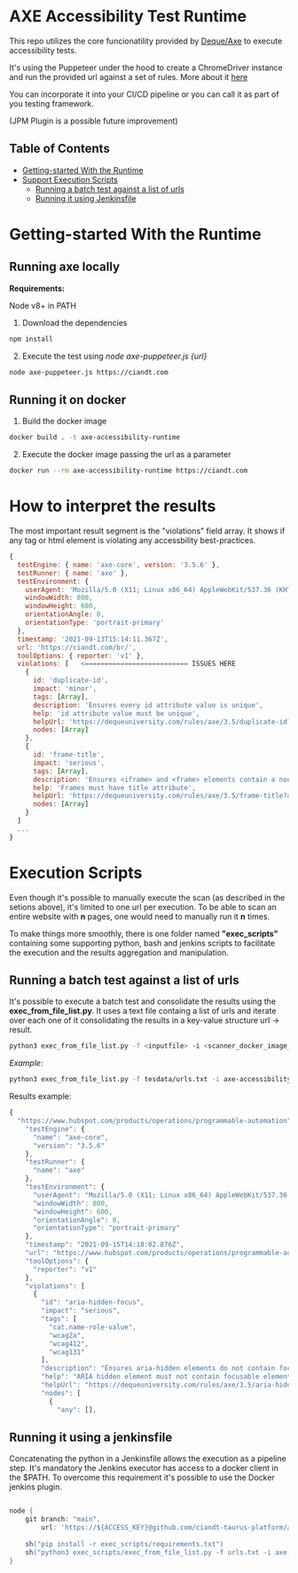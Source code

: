 # AXE Accessibility Test Runtime

This repo utilizes the core funcionatility provided by [Deque/Axe](https://github.com/dequelabs/axe-core) to execute accessibility tests.

It's using the Puppeteer under the hood to create a ChromeDriver instance and run the provided url against a set of rules. More about it [here](https://github.com/dequelabs/axe-core/tree/develop/doc/examples/puppeteer)

You can incorporate it into your CI/CD pipeline or you can call it as part of you testing framework.

(JPM Plugin is a possible future improvement)

## Table of Contents  

<!--ts-->
- [Getting-started With the Runtime](#getting-started-with-the-runtime)
- [Support Execution Scripts](#support-execution-scripts)
  - [Running a batch test against a list of urls](#running-a-batch-test-against-a-list-of-urls)
  - [Running it using Jenkinsfile](#running-it-using-a-jenkinsfile)

<!--te-->

# Getting-started With the Runtime

## Running axe locally

**Requirements:**

Node v8+ in PATH


1. Download the dependencies

```bash
npm install
```

2. Execute the test using *node axe-puppeteer.js {url}*

```bash
node axe-puppeteer.js https://ciandt.com
```

## Running it on docker

1. Build the docker image

```bash
docker build . -t axe-accessibility-runtime
```

2. Execute the docker image passing the url as a parameter

```bash
docker run --rm axe-accessibility-runtime https://ciandt.com
```


# How to interpret the results

The most important result segment is the "violations" field array. It shows if any tag or html element is violating any accessbility best-practices.

```javascript
{
  testEngine: { name: 'axe-core', version: '3.5.6' },
  testRunner: { name: 'axe' },
  testEnvironment: {
    userAgent: 'Mozilla/5.0 (X11; Linux x86_64) AppleWebKit/537.36 (KHTML, like Gecko) HeadlessChrome/78.0.3882.0 Safari/537.36',
    windowWidth: 800,
    windowHeight: 600,
    orientationAngle: 0,
    orientationType: 'portrait-primary'
  },
  timestamp: '2021-09-13T15:14:11.367Z',
  url: 'https://ciandt.com/br/',
  toolOptions: { reporter: 'v1' },
  violations: [   <========================== ISSUES HERE
    {
      id: 'duplicate-id',
      impact: 'minor',
      tags: [Array],
      description: 'Ensures every id attribute value is unique',
      help: 'id attribute value must be unique',
      helpUrl: 'https://dequeuniversity.com/rules/axe/3.5/duplicate-id?application=axeAPI',
      nodes: [Array]
    },
    {
      id: 'frame-title',
      impact: 'serious',
      tags: [Array],
      description: 'Ensures <iframe> and <frame> elements contain a non-empty title attribute',
      help: 'Frames must have title attribute',
      helpUrl: 'https://dequeuniversity.com/rules/axe/3.5/frame-title?application=axeAPI',
      nodes: [Array]
    }
  ]
  ...
}

```

# Execution Scripts

Even though it's possible to manually execute the scan (as described in the setions above), it's limited to one url per execution. To be able to scan an entire website with **n** pages, one would need to manually run it **n** times.

To make things more smoothly, there is one folder named **"exec_scripts"** containing some supporting python, bash and jenkins scripts to facilitate the execution and the results aggregation and manipulation.

## Running a batch test against a list of urls

It's possible to execute a batch test and consolidate the results using the **exec_from_file_list.py**. It uses a text file containg a list of urls and iterate over each one of it consolidating the results in a key-value structure url -> result.

```bash
python3 exec_from_file_list.py -f <inputfile> -i <scanner_docker_image_name>
```

*Example*:
```bash
python3 exec_from_file_list.py -f tesdata/urls.txt -i axe-accessibility-runtime
```

Results example:

```javascript
{
  "https://www.hubspot.com/products/operations/programmable-automation": {
    "testEngine": {
      "name": "axe-core",
      "version": "3.5.6"
    },
    "testRunner": {
      "name": "axe"
    },
    "testEnvironment": {
      "userAgent": "Mozilla/5.0 (X11; Linux x86_64) AppleWebKit/537.36 (KHTML, like Gecko) HeadlessChrome/78.0.3882.0 Safari/537.36",
      "windowWidth": 800,
      "windowHeight": 600,
      "orientationAngle": 0,
      "orientationType": "portrait-primary"
    },
    "timestamp": "2021-09-15T14:18:02.876Z",
    "url": "https://www.hubspot.com/products/operations/programmable-automation",
    "toolOptions": {
      "reporter": "v1"
    },
    "violations": [
      {
        "id": "aria-hidden-focus",
        "impact": "serious",
        "tags": [
          "cat.name-role-value",
          "wcag2a",
          "wcag412",
          "wcag131"
        ],
        "description": "Ensures aria-hidden elements do not contain focusable elements",
        "help": "ARIA hidden element must not contain focusable elements",
        "helpUrl": "https://dequeuniversity.com/rules/axe/3.5/aria-hidden-focus?application=axeAPI",
        "nodes": [
          {
            "any": [],


```


## Running it using a jenkinsfile

Concatenating the python in a Jenkinsfile allows the execution as a pipeline step.
It's mandatory the Jenkins executor has access to a docker client in the $PATH. To overcome this requirement it's possible to use the Docker jenkins plugin.

```groovy

node {
    git branch: "main", 
        url: 'https://${ACCESS_KEY}@github.com/ciandt-taurus-platform/axe-accessibility-runtime'
   
    sh("pip install -r exec_scripts/requirements.txt")
    sh("python3 exec_scripts/exec_from_file_list.py -f urls.txt -i axe-accessibility-runtime")
}

```